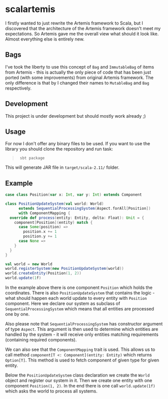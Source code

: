 # scalartemis

I firstly wanted to just rewrite the Artemis framework to Scala, but I discovered that the architecture of 
the Artemis framework doesn't meet my expectations. So Artemis gave me the overall view what should it 
look like. Almost everything else is entirely new.

## Bags
I've took the liberty to use this concept of `Bag` and `ImmutableBag` of items from Artemis - this is actually 
the only piece of code that has been just ported (with some improvements) from original Artemis framework. 
The only difference is that by I changed their names to `MutableBag` and `Bag` respectively.

## Development
This project is under development but should mostly work already ;)

## Usage
For now I don't offer any binary files to be used. If you want to use the library you should clone the repository and run task:
>      sbt package

This will generate JAR file in `target/scala-2.11/` folder.

## Example 
```scala
case class Position(var x: Int, var y: Int) extends Component

class PositionUpdateSystem(val world: World)
      extends SequentialProcessingSystem(Aspect.forAll[Position])
      with ComponentMapping {
  override def process(entity: Entity, delta: Float): Unit = {
    component[Position](entity) match {
      case Some(position) =>
        position.x += 1
        position.y += 1
      case None =>
    }
  }
}

val world = new World
world.registerSystem(new PositionUpdateSystem(world))
world.createEntity(Position(1, 2))
world.update(1f)
```

In the example above there is one component `Position` which holds the coordinates. There is also `PositionUpdateSystem` that contains the logic - what should happen each world update to every entity with `Position` component. Here we declare our system as subclass of `SequentialProcessingSystem` which means that all entities are processed one by one.

Also please note that `SequentialProcessingSystem` has constructor argument of type `Aspect`. This argument is then used to determine which entities are handled by the system - it will receive only entities matching requirements (containing required components).

We can also see that the `ComponentMapping` trait is used. This allows us to call method `component[T <: Component](entity: Entity)` which returns `Option[T]`. This method is used to fetch component of given type for given entity.

Below the `PositionUpdateSystem` class declaration we create the `World` object and register our system in it. Then we create one entity with one component `Position(1, 2)`. In the end there is one call `world.update(1f)` which asks the world to process all systems.
